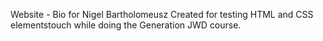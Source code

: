 Website - Bio for Nigel Bartholomeusz
Created for testing HTML and CSS elementstouch while doing the Generation JWD course.